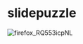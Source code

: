 # slidepuzzle

![firefox_RQ553icpNL](https://github.com/Kmccoy15/slidepuzzle/assets/105386097/208e66c6-e0ec-4441-85b0-9f7427a7e8ed)
